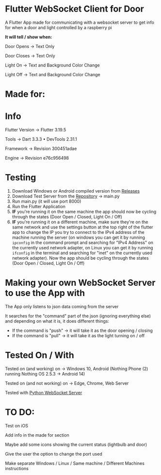 # Flutter WebSocket Client for Door

A Flutter App made for communicating with a websocket server to get info for when a door and light controlled by a raspberry pi

**It will tell / show when:**

Door Opens -> Text Only

Door Closes -> Text Only

Light On -> Text and Background Color Change

Light Off -> Text and Background Color Change

# Made for: 

# Info

Flutter Version -> Flutter 3.19.5

Tools -> Dart 3.3.3 • DevTools 2.31.1

Framework -> Revision 300451adae

Engine -> Revision e76c956498

# Testing

1) Download Windows or Android compiled version from [Releases](https://github.com/AurasV/Flutter-WebSocket-Client-for-Door/releases)
2) Download Test Server from the [Repository](https://github.com/AurasV/Python-WebSocket-Server-for-Door) -> main.py
3) Run main.py (it will use port 8000)
4) Run the Flutter Application
5) **IF** you're running it on the same machine the app should now be cycling through the states (Door Open / Closed, Light On / Off) 
6) **IF** you're running it on a different machine, make sure they're on the same network and use the settings button at the top right of the flutter app to change the IP you try to connect to the IPv4 address of the machine running the server (on windows you can get it by running ``ipconfig`` in the command prompt and searching for "IPv4 Address" on the currently used network adapter, on Linux you can get it by running ``ifconfig`` in the terminal and searching for "inet" on the currently used network adapter). Now the app should be cycling through the states (Door Open / Closed, Light On / Off)

# Making your own WebSocket Server to use the App with

The App only listens to json data coming from the server

It searches for the "command" part of the json (ignoring everything else) and depending on what it is, it does different things:

- If the command is "push" -> it will take it as the door opening / closing
- If the command is "pull" -> it will take it as the light turning on / off

# Tested On / With
Tested on (and working) on -> Windows 10, Android (Nothing Phone (2) running Nothing OS 2.5.3 -> Android 14)

Tested on (and not working) on -> Edge, Chrome, Web Server

Tested with [Python WebSocket Server](https://github.com/AurasV/Python-WebSocket-Server-for-Door)

# TO DO:

Test on iOS

Add info in the made for section

Maybe add some icons showing the current status (lightbulb and door)

Give the user the option to change the port used

Make separate Windows / Linux / Same machine / Different Machines instructions

